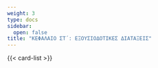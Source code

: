 ```yaml
---
weight: 3
type: docs
sidebar:
  open: false
title: "ΚΕΦΑΛΑΙΟ ΣΤ΄: ΕΞΟΥΣΙΟΔΟΤΙΚΕΣ ΔΙΑΤΑΞΕΙΣ"
---
```


{{< card-list >}}
